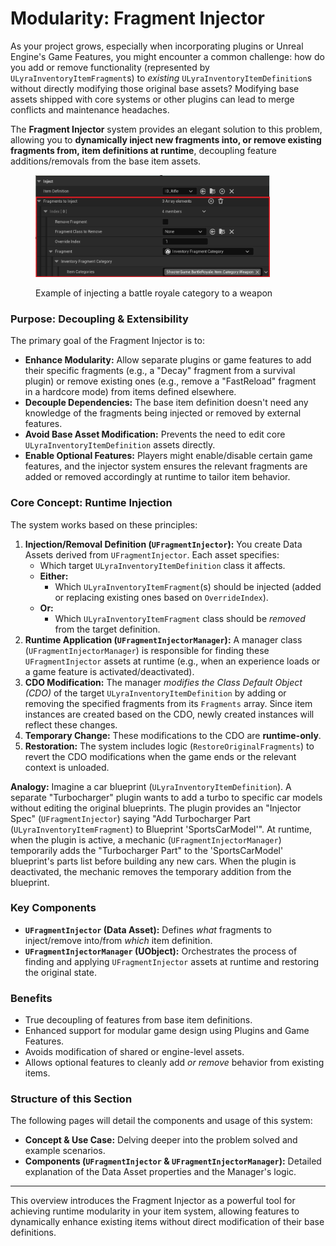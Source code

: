 # Modularity: Fragment Injector

As your project grows, especially when incorporating plugins or Unreal Engine's Game Features, you might encounter a common challenge: how do you add or remove functionality (represented by `ULyraInventoryItemFragment`s) to _existing_ `ULyraInventoryItemDefinition`s without directly modifying those original base assets? Modifying base assets shipped with core systems or other plugins can lead to merge conflicts and maintenance headaches.

The **Fragment Injector** system provides an elegant solution to this problem, allowing you to **dynamically inject new fragments into, or remove existing fragments from, item definitions at runtime**, decoupling feature additions/removals from the base item assets.

<figure><img src="../../../.gitbook/assets/image (71).png" alt="" width="375"><figcaption><p>Example of injecting a battle royale category to a weapon</p></figcaption></figure>

### Purpose: Decoupling & Extensibility

The primary goal of the Fragment Injector is to:

* **Enhance Modularity:** Allow separate plugins or game features to add their specific fragments (e.g., a "Decay" fragment from a survival plugin) or remove existing ones (e.g., remove a "FastReload" fragment in a hardcore mode) from items defined elsewhere.
* **Decouple Dependencies:** The base item definition doesn't need any knowledge of the fragments being injected or removed by external features.
* **Avoid Base Asset Modification:** Prevents the need to edit core `ULyraInventoryItemDefinition` assets directly.
* **Enable Optional Features:** Players might enable/disable certain game features, and the injector system ensures the relevant fragments are added or removed accordingly at runtime to tailor item behavior.

### Core Concept: Runtime Injection

The system works based on these principles:

1. **Injection/Removal Definition (`UFragmentInjector`):** You create Data Assets derived from `UFragmentInjector`. Each asset specifies:
   * Which target `ULyraInventoryItemDefinition` class it affects.
   * **Either:**
     * Which `ULyraInventoryItemFragment`(s) should be injected (added or replacing existing ones based on `OverrideIndex`).
   * **Or:**
     * Which `ULyraInventoryItemFragment` class should be _removed_ from the target definition.
2. **Runtime Application (`UFragmentInjectorManager`):** A manager class (`UFragmentInjectorManager`) is responsible for finding these `UFragmentInjector` assets at runtime (e.g., when an experience loads or a game feature is activated/deactivated).
3. **CDO Modification:** The manager _modifies the Class Default Object (CDO)_ of the target `ULyraInventoryItemDefinition` by adding or removing the specified fragments from its `Fragments` array. Since item instances are created based on the CDO, newly created instances will reflect these changes.
4. **Temporary Change:** These modifications to the CDO are **runtime-only**.
5. **Restoration:** The system includes logic (`RestoreOriginalFragments`) to revert the CDO modifications when the game ends or the relevant context is unloaded.

**Analogy:** Imagine a car blueprint (`ULyraInventoryItemDefinition`). A separate "Turbocharger" plugin wants to add a turbo to specific car models without editing the original blueprints. The plugin provides an "Injector Spec" (`UFragmentInjector`) saying "Add Turbocharger Part (`ULyraInventoryItemFragment`) to Blueprint 'SportsCarModel'". At runtime, when the plugin is active, a mechanic (`UFragmentInjectorManager`) temporarily adds the "Turbocharger Part" to the 'SportsCarModel' blueprint's parts list before building any new cars. When the plugin is deactivated, the mechanic removes the temporary addition from the blueprint.

### Key Components

* **`UFragmentInjector` (Data Asset):** Defines _what_ fragments to inject/remove into/from _which_ item definition.
* **`UFragmentInjectorManager` (UObject):** Orchestrates the process of finding and applying `UFragmentInjector` assets at runtime and restoring the original state.

### Benefits

* True decoupling of features from base item definitions.
* Enhanced support for modular game design using Plugins and Game Features.
* Avoids modification of shared or engine-level assets.
* Allows optional features to cleanly add _or remove_ behavior from existing items.

### Structure of this Section

The following pages will detail the components and usage of this system:

* **Concept & Use Case:** Delving deeper into the problem solved and example scenarios.
* **Components (`UFragmentInjector` & `UFragmentInjectorManager`):** Detailed explanation of the Data Asset properties and the Manager's logic.

***

This overview introduces the Fragment Injector as a powerful tool for achieving runtime modularity in your item system, allowing features to dynamically enhance existing items without direct modification of their base definitions.
